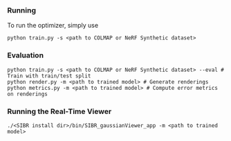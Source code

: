 ### Running

To run the optimizer, simply use

```shell
python train.py -s <path to COLMAP or NeRF Synthetic dataset>
```

### Evaluation
```shell
python train.py -s <path to COLMAP or NeRF Synthetic dataset> --eval # Train with train/test split
python render.py -m <path to trained model> # Generate renderings
python metrics.py -m <path to trained model> # Compute error metrics on renderings
```

### Running the Real-Time Viewer

```shell
./<SIBR install dir>/bin/SIBR_gaussianViewer_app -m <path to trained model>
```
